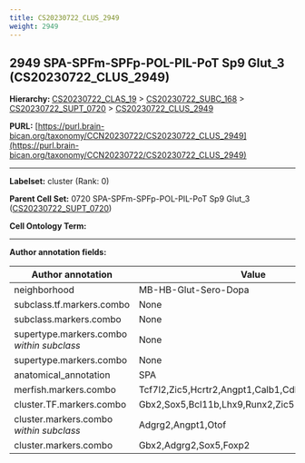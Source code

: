 ```yaml
---
title: CS20230722_CLUS_2949
weight: 2949
---
```

## 2949 SPA-SPFm-SPFp-POL-PIL-PoT Sp9 Glut_3 (CS20230722_CLUS_2949)
<b>Hierarchy: </b>
[CS20230722_CLAS_19](../CS20230722_CLAS_19) >
[CS20230722_SUBC_168](../CS20230722_SUBC_168) >
[CS20230722_SUPT_0720](../CS20230722_SUPT_0720) >
[CS20230722_CLUS_2949](../CS20230722_CLUS_2949)

**PURL:** [https://purl.brain-bican.org/taxonomy/CCN20230722/CS20230722_CLUS_2949](https://purl.brain-bican.org/taxonomy/CCN20230722/CS20230722_CLUS_2949)

---


**Labelset:** cluster (Rank: 0)

**Parent Cell Set:** 0720 SPA-SPFm-SPFp-POL-PIL-PoT Sp9 Glut_3 ([CS20230722_SUPT_0720](../CS20230722_SUPT_0720))



**Cell Ontology Term:** 

[MARKER GENES.]: #


---

[TRANSFERRED ANNOTATIONS.]: #


[AUTHOR ANNOTATION FIELDS.]: #


**Author annotation fields:**

| Author annotation | Value |
|-------------------|-------|
|neighborhood|MB-HB-Glut-Sero-Dopa|
|subclass.tf.markers.combo|None|
|subclass.markers.combo|None|
|supertype.markers.combo _within subclass_|None|
|supertype.markers.combo|None|
|anatomical_annotation|SPA|
|merfish.markers.combo|Tcf7l2,Zic5,Hcrtr2,Angpt1,Calb1,Cdh9,Dscaml1,Stac|
|cluster.TF.markers.combo|Gbx2,Sox5,Bcl11b,Lhx9,Runx2,Zic5|
|cluster.markers.combo _within subclass_|Adgrg2,Angpt1,Otof|
|cluster.markers.combo|Gbx2,Adgrg2,Sox5,Foxp2|
